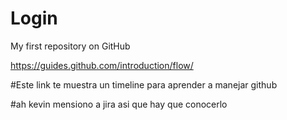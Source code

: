 # Login
My first repository on GitHub

https://guides.github.com/introduction/flow/

#Este link te muestra un timeline para aprender a manejar github

#ah kevin mensiono a jira asi que hay que conocerlo